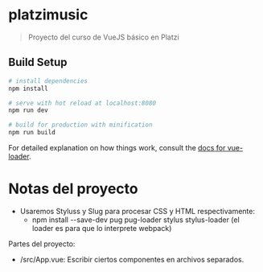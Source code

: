 # platzimusic

> Proyecto del curso de VueJS básico en Platzi

## Build Setup

``` bash
# install dependencies
npm install

# serve with hot reload at localhost:8080
npm run dev

# build for production with minification
npm run build
```

For detailed explanation on how things work, consult the [docs for vue-loader](http://vuejs.github.io/vue-loader).


# Notas del proyecto
- Usaremos Styluss y Slug para procesar CSS y HTML respectivamente:
  - npm install --save-dev pug pug-loader stylus stylus-loader (el loader es para que lo interprete webpack)

Partes del proyecto:
- /src/App.vue: Escribir ciertos componentes en archivos separados.
